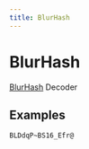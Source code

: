 ```yaml
---
title: BlurHash
---
```


# BlurHash

[BlurHash](https://blurha.sh/) Decoder

## Examples

<pre class="example">
<code>BLDdqP~BS16_Efr@</code>
</pre>

